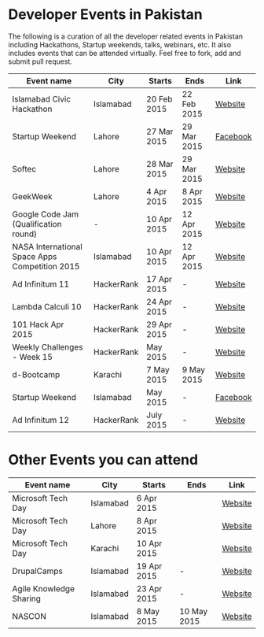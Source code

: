 # Developer Events in Pakistan
The following is a curation of all the developer related events in Pakistan including Hackathons, Startup weekends, talks, webinars, etc. It also includes events that can be attended virtually. Feel free to fork, add and submit pull request. 

|Event name   |City  |Starts   |Ends   |Link   |
|---|---|---|---|---|
|Islamabad Civic Hackathon   |Islamabad   | 20 Feb 2015  | 22 Feb 2015   | [Website](http://codeforpakistan.org/event/isbhacks/)  |
|Startup Weekend   |Lahore   | 27 Mar 2015  | 29 Mar 2015  | [Facebook](https://www.facebook.com/startupweekendlahore)  |
|Softec   |Lahore   | 28 Mar 2015  | 29 Mar 2015  | [Website](http://www.softecnu.org)  |
|GeekWeek   |Lahore   | 4 Apr 2015  |  8 Apr 2015 | [Website](http://g33kweek.com)   |
|Google Code Jam (Qualification round)  |-   | 10 Apr 2015  |  12 Apr 2015 | [Website](https://code.google.com/codejam/schedule.html)   |
|NASA International Space Apps Competition 2015   |Islamabad   | 10 Apr 2015  |12 Apr 2015   | [Website](https://2015.spaceappschallenge.org)   |
|Ad Infinitum 11   |HackerRank   | 17 Apr 2015  |  - | [Website](https://www.hackerrank.com/contests)   |
|Lambda Calculi 10   |HackerRank   | 24 Apr 2015  |  - | [Website](https://www.hackerrank.com/contests)   |
|101 Hack Apr 2015   |HackerRank   | 29 Apr 2015  |  - | [Website](https://www.hackerrank.com/contests)   |
|Weekly Challenges - Week 15   |HackerRank   | May 2015  |  - | [Website](https://www.hackerrank.com/contests)   |
|d-Bootcamp   |Karachi   | 7 May 2015  |  9 May 2015 | [Website](http://karachi.dbootcamp.org)   |
|Startup Weekend   |Islamabad   | May 2015  |  - |[Facebook](https://www.facebook.com/ISLsw)   |
|Ad Infinitum 12   |HackerRank   | July 2015  |  - | [Website](https://www.hackerrank.com/contests)   |

# Other Events you can attend

|Event name   |City  |Starts   |Ends   |Link   |
|---|---|---|---|---|
|Microsoft Tech Day   |Islamabad   | 6 Apr 2015  |   | [Website](http://blogs.msdn.com/b/pakistan/archive/2015/03/27/tech-day-2015.aspx)   |
|Microsoft Tech Day   |Lahore   | 8 Apr 2015  |   | [Website](http://blogs.msdn.com/b/pakistan/archive/2015/03/27/tech-day-2015.aspx)   |
|Microsoft Tech Day   |Karachi   | 10 Apr 2015  |   | [Website](http://blogs.msdn.com/b/pakistan/archive/2015/03/27/tech-day-2015.aspx)   |
|DrupalCamps   |Islamabad   | 19 Apr 2015  |  - | [Website](http://www.drupalcamps.pk/dcisb2015/drupal-camp-islamabad-2015)   |
|Agile Knowledge Sharing   |Islamabad   | 23 Apr 2015  |  - | [Website](http://pads.pk/event/knowledge-sharing-session)   |
|NASCON   |Islamabad   | 8 May 2015  |  10 May 2015 | [Website](http://www.nascon.org.pk)   |
